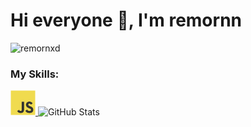 # Hi everyone :wave:, I'm remornn

<img src="https://komarev.com/ghpvc/?username=remornxd&label=PROFILE%20VIEWS&color=eb0000" alt="remornxd" />

<h3 align="left">My Skills:</h3>
<p align="left"> <a href="https://developer.mozilla.org/en-US/docs/Web/JavaScript" target="_blank"> <img src="https://raw.githubusercontent.com/devicons/devicon/master/icons/javascript/javascript-original.svg" alt="javascript" width="40" height="40"/> </a> <a 

![GitHub Stats](https://github-readme-stats.vercel.app/api?remornxd&theme=radical)
